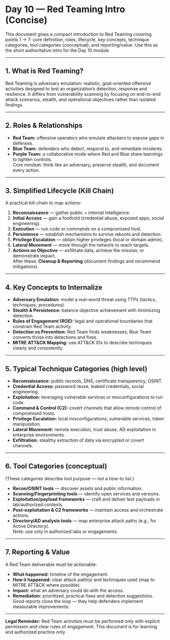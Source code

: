 # Day 10 — Red Teaming Intro (Concise)

This document gives a compact introduction to Red Teaming covering points 1 → 7: core definition, roles, lifecycle, key concepts, technique categories, tool categories (conceptual), and reporting/value. Use this as the short authoritative intro for the Day 10 module.

---

## 1. What is Red Teaming?
Red Teaming is adversary emulation: realistic, goal-oriented offensive activities designed to test an organization’s detection, response and resilience. It differs from vulnerability scanning by focusing on end-to-end attack scenarios, stealth, and operational objectives rather than isolated findings.

---

## 2. Roles & Relationships
- **Red Team:** offensive operators who emulate attackers to expose gaps in defenses.  
- **Blue Team:** defenders who detect, respond to, and remediate incidents.  
- **Purple Team:** a collaborative mode where Red and Blue share learnings to tighten controls.  
Core mindset: think like an adversary, preserve stealth, and document every action.

---

## 3. Simplified Lifecycle (Kill Chain)
A practical kill-chain to map actions:
1. **Reconnaissance** — gather public + internal intelligence.  
2. **Initial Access** — gain a foothold (credential abuse, exposed apps, social engineering).  
3. **Execution** — run code or commands on a compromised host.  
4. **Persistence** — establish mechanisms to survive reboots and detection.  
5. **Privilege Escalation** — obtain higher privileges (local or domain admin).  
6. **Lateral Movement** — move through the network to reach targets.  
7. **Actions on Objective** — exfiltrate data, achieve the mission, or demonstrate impact.  
After these: **Cleanup & Reporting** (document findings and recommend mitigations).

---

## 4. Key Concepts to Internalize
- **Adversary Emulation:** model a real-world threat using TTPs (tactics, techniques, procedures).  
- **Stealth & Persistence:** balance objective achievement with minimizing detection.  
- **Rules of Engagement (ROE):** legal and operational boundaries that constrain Red Team activity.  
- **Detection vs Prevention:** Red Team finds weaknesses; Blue Team converts those into detections and fixes.  
- **MITRE ATT&CK Mapping:** use ATT&CK IDs to describe techniques clearly and consistently.

---

## 5. Typical Technique Categories (high level)
- **Reconnaissance:** public records, DNS, certificate transparency, OSINT.  
- **Credential Access:** password reuse, leaked credentials, social engineering.  
- **Exploitation:** leveraging vulnerable services or misconfigurations to run code.  
- **Command & Control (C2):** covert channels that allow remote control of compromised hosts.  
- **Privilege Escalation:** local misconfigurations, vulnerable services, token manipulation.  
- **Lateral Movement:** remote execution, trust abuse, AD exploitation in enterprise environments.  
- **Exfiltration:** stealthy extraction of data via encrypted or covert channels.

---

## 6. Tool Categories (conceptual)
(These categories describe tool purpose — not a how-to list.)
- **Recon/OSINT tools** — discover assets and public information.  
- **Scanning/Fingerprinting tools** — identify open services and versions.  
- **Exploitation/payload frameworks** — craft and deliver test payloads in lab/authorized contexts.  
- **Post-exploitation & C2 frameworks** — maintain access and orchestrate actions.  
- **Directory/AD analysis tools** — map enterprise attack paths (e.g., for Active Directory).  
Note: use only in authorized labs or engagements.

---

## 7. Reporting & Value
A Red Team deliverable must be actionable:
- **What happened:** timeline of the engagement.  
- **How it happened:** clear attack path(s) and techniques used (map to MITRE ATT&CK where possible).  
- **Impact:** what an adversary could do with the access.  
- **Remediation:** prioritized, practical fixes and detection suggestions.  
Good reports close the loop — they help defenders implement measurable improvements.

---

**Legal Reminder:** Red Team activities must be performed only with explicit permission and clear rules of engagement. This document is for learning and authorized practice only.
